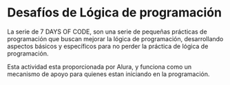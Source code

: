 <h1>Desafíos de Lógica de programación</h1>

<p>La serie de 7 DAYS OF CODE, son una serie de pequeñas prácticas de programación que buscan mejorar la lógica de programación,
desarrollando aspectos básicos y específicos para no perder la práctica de lógica de programación.</p>

<p>Esta actividad esta proporcionada por Alura, y funciona como un mecanismo de apoyo para quienes estan iniciando en la programación.</p>
